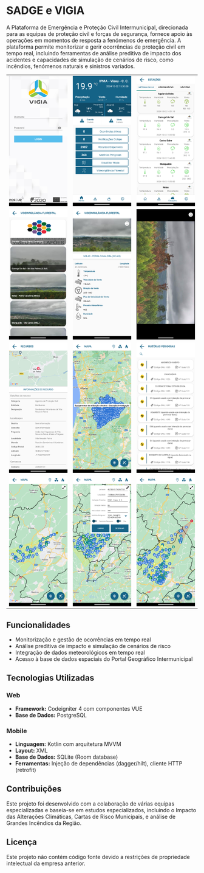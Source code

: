 # SADGE e VIGIA

A Plataforma de Emergência e Proteção Civil Intermunicipal, direcionada para as equipas de proteção civil e forças de segurança, fornece apoio às operações em momentos de resposta a fenómenos de emergência. A plataforma permite monitorizar e gerir ocorrências de proteção civil em tempo real, incluindo ferramentas de análise preditiva de impacto dos acidentes e capacidades de simulação de cenários de risco, como incêndios, fenómenos naturais e sinistros variados.

<table>
  <tr>
    <td>
      <img src="screenshots/01.Login.png" alt="Login" width="200"/>
    </td>
    <td>
      <img src="screenshots/02.Dashboard.png" alt="Dashboard" width="200"/>
    </td>
    <td>
      <img src="screenshots/04.Estações-Meteo.png" alt="Estações Meteorologia" width="200"/>
    </td>
  </tr>
   <tr>
    <td>
      <img src="screenshots/06.1.VideoVigilancia.png" alt="Vídeo Vigilância 1" width="200"/>
    </td>
    <td>
      <img src="screenshots/06.2.VideoVigilancia - Info.png" alt="Vídeo Vigilância Details" width="200"/>
    </td>
    <td>
      <img src="screenshots/06.3.VideoVigilancia - Info 2.png" alt="Video Vigilância Full Screen" width="200"/>
    </td>
  </tr>
  <tr>
    <td>
      <img src="screenshots/07.2.Recursos - Info.png" alt="Login" width="200"/>
    </td>
    <td>
      <img src="screenshots/08.2.2.Mapa-Pontos Informação.png" alt="Dashboard" width="200"/>
    </td>
    <td>
      <img src="screenshots/09.1.Materias Perigosas.png" alt="Video Vigilância" width="200"/>
    </td>
  </tr>
  <td>
      <img src="screenshots/08.3.1.Mapa-Cone propagação.png" alt="Login" width="200"/>
    </td>
    <td>
      <img src="screenshots/08.3.2.Mapa-Cone propagação 2.png" alt="Dashboard" width="200"/>
    </td>
    <td>
      <img src="screenshots/08.3.3.Mapa-Cone propagação.png" alt="Video Vigilância" width="200"/>
    </td>
  </tr>
</table>

## Funcionalidades

- Monitorização e gestão de ocorrências em tempo real
- Análise preditiva de impacto e simulação de cenários de risco
- Integração de dados meteorológicos em tempo real
- Acesso à base de dados espaciais do Portal Geográfico Intermunicipal

## Tecnologias Utilizadas

### Web

- **Framework:** Codeigniter 4 com componentes VUE
- **Base de Dados:** PostgreSQL

### Mobile

- **Linguagem:** Kotlin com arquitetura MVVM
- **Layout:** XML
- **Base de Dados:** SQLite (Room database)
- **Ferramentas:** Injeção de dependências (dagger/hilt), cliente HTTP (retrofit)

## Contribuições

Este projeto foi desenvolvido com a colaboração de várias equipas especializadas e baseia-se em estudos especializados, incluindo o Impacto das Alterações Climáticas, Cartas de Risco Municipais, e análise de Grandes Incêndios da Região.

## Licença

Este projeto não contém código fonte devido a restrições de propriedade intelectual da empresa anterior.
